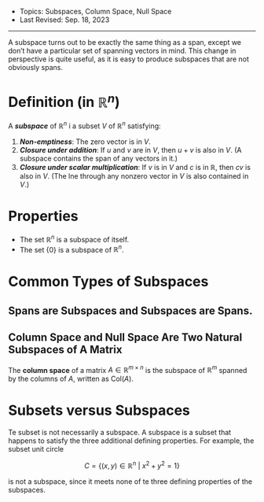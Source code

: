 - Topics: Subspaces, Column Space, Null Space
- Last Revised: Sep. 18, 2023

---

A subspace turns out to be exactly the same thing as a span, except we don’t have a particular set of spanning vectors in mind. This change in perspective is quite useful, as it is easy to produce subspaces that are not obviously spans.

# Definition (in $\mathbb{R}^n$)

A ***subspace*** of $\mathbb{R}^n$ i a subset $V$ of $\mathbb{R}^n$ satisfying:

1. ***Non-emptiness***: The zero vector is in $V$.
2. ***Closure under addition***: If $u$ and $v$ are in $V$, then $u+v$ is also in $V$. (A subspace contains the span of any vectors in it.)
3. ***Closure under scalar multiplication***: If $v$ is in $V$ and $c$ is in $\mathbb{R}$, then $cv$ is also in $V$. (The lne through any nonzero vector in $V$ is also contained in $V$.)

# Properties

- The set $\mathbb{R}^n$ is a subspace of itself.
- The set $\{0\}$ is a subspace of $\mathbb{R}^n$.

# Common Types of Subspaces

## Spans are Subspaces and Subspaces are Spans.

## Column Space and Null Space Are Two Natural Subspaces of A Matrix

The **column space** of a matrix $A\in\mathbb{R}^{m\times n}$ is the subspace of $\mathbb{R}^m$ spanned by the columns of $A$, written as $\text{Col}(A)$.

# Subsets versus Subspaces

Te subset is not necessarily a subspace. A subspace is a subset that happens to satisfy the three additional defining properties. For example, the subset unit circle

$$C=\{(x,y)\in\mathbb{R}^n\ |\ x^2+y^2=1\}$$

is not a subspace, since it meets none of te three defining properties of the subspaces.
